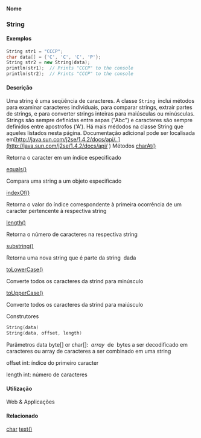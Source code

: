 
#### Nome
### String

#### Exemplos

```pde
String str1 = "CCCP"; 
char data[] = {'C', 'C', 'C', 'P'}; 
String str2 = new String(data); 
println(str1);  // Prints "CCCP" to the console 
println(str2);  // Prints "CCCP" to the console 

```



#### Descrição
Uma string é uma seqüência de caracteres. A classe `String`
 inclui métodos para examinar caracteres individuais, para
comparar strings, extrair partes de strings, e para converter strings
inteiras para maiúsculas ou minúsculas. Strings
são sempre definidas entre aspas ("Abc") e caracteres são
sempre definidos entre apostrofos ('A'). Há mais médodos na classe String que aqueles listados
nesta página. Documentação adicional pode ser
localisada em[http://java.sun.com/j2se/1.4.2/docs/api/. ](http://java.sun.com/j2se/1.4.2/docs/api/
)
Métodos
[charAt()](String_charAt_
)

Retorna o caracter em um índice especificado


[equals()](String_equals_
)

Compara uma string a um objeto especificado


[indexOf()](String_indexOf_
)

Retorna o valor do
índice correspondente à primeira ocorrência de um
caracter pertencente à respectiva string


[length()](String_length_
)

Retorna o número de caracteres na respectiva string


[substring()](String_substring_
)

Retorna uma nova string que é parte da string  dada


[toLowerCase()](String_toLowerCase_
)

Converte todos os caracteres da strind para minúsculo


[toUpperCase()](String_toUpperCase_
)

Converte todos os caracteres da strind para maiúsculo


Construtores
```pde
String(data)
String(data, offset, length)

```
Parâmetros
data
byte[] or char[]:  *array*  de  bytes a ser decodificado em caracteres ou array de caracteres a ser combinado em uma string


offset
int: índice do primeiro caracter


length
int: número de caracteres



#### Utilização

	
Web & Applicações

#### Relacionado
[char](char
)
[text()](text_
)

